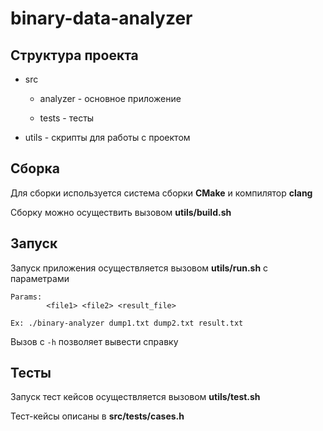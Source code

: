 # binary-data-analyzer

## Структура проекта

* src

    * analyzer - основное приложение

    * tests - тесты

* utils - скрипты для работы с проектом

## Сборка

Для сборки используется система сборки **CMake** и компилятор **clang**

Сборку можно осуществить вызовом **utils/build.sh**

## Запуск

Запуск приложения осуществляется вызовом **utils/run.sh** с параметрами 

```
Params: 
        <file1> <file2> <result_file>

Ex: ./binary-analyzer dump1.txt dump2.txt result.txt
```

Вызов с `-h` позволяет вывести справку

## Тесты

Запуск тест кейсов осуществляется вызовом **utils/test.sh**

Тест-кейсы описаны в **src/tests/cases.h**
